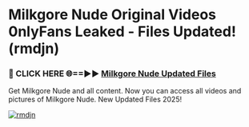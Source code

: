 # Milkgore Nude Original Videos 0nlyFans Leaked - Files Updated! (rmdjn)

<h3>🔴 CLICK HERE 🌐==►► <a href="https://tinyurl.com/4mcuefdz" rel="nofollow">Milkgore Nude Updated Files</a></h3>

Get Milkgore Nude and all content. Now you can access all videos and pictures of Milkgore Nude. New Updated Files 2025!

[![rmdjn](https://i.imgur.com/StAQSOY.gif)](https://tinyurl.com/4mcuefdz)
